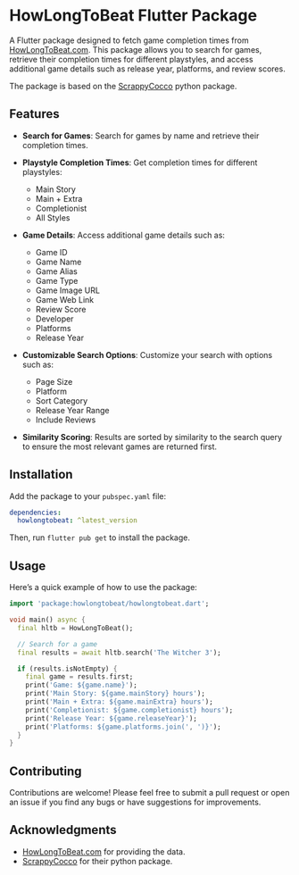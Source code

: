 # HowLongToBeat Flutter Package

A Flutter package designed to fetch game completion times from [HowLongToBeat.com](https://howlongtobeat.com/). This package allows you to search for games, retrieve their completion times for different playstyles, and access additional game details such as release year, platforms, and review scores.

The package is based on the [ScrappyCocco](https://github.com/ScrappyCocco) python package.

## Features

- **Search for Games**: Search for games by name and retrieve their completion times.
- **Playstyle Completion Times**: Get completion times for different playstyles:

  - Main Story
  - Main + Extra
  - Completionist
  - All Styles

- **Game Details**: Access additional game details such as:
  - Game ID
  - Game Name
  - Game Alias
  - Game Type
  - Game Image URL
  - Game Web Link
  - Review Score
  - Developer
  - Platforms
  - Release Year
- **Customizable Search Options**: Customize your search with options such as:
  - Page Size
  - Platform
  - Sort Category
  - Release Year Range
  - Include Reviews
- **Similarity Scoring**: Results are sorted by similarity to the search query to ensure the most relevant games are returned first.

## Installation

Add the package to your `pubspec.yaml` file:

```yaml
dependencies:
  howlongtobeat: ^latest_version
```

Then, run `flutter pub get` to install the package.

## Usage

Here’s a quick example of how to use the package:

```dart
import 'package:howlongtobeat/howlongtobeat.dart';

void main() async {
  final hltb = HowLongToBeat();

  // Search for a game
  final results = await hltb.search('The Witcher 3');

  if (results.isNotEmpty) {
    final game = results.first;
    print('Game: ${game.name}');
    print('Main Story: ${game.mainStory} hours');
    print('Main + Extra: ${game.mainExtra} hours');
    print('Completionist: ${game.completionist} hours');
    print('Release Year: ${game.releaseYear}');
    print('Platforms: ${game.platforms.join(', ')}');
  }
}
```

## Contributing

Contributions are welcome! Please feel free to submit a pull request or open an issue if you find any bugs or have suggestions for improvements.

## Acknowledgments

- [HowLongToBeat.com](https://howlongtobeat.com/) for providing the data.
- [ScrappyCocco](https://github.com/ScrappyCocco) for their python package.
